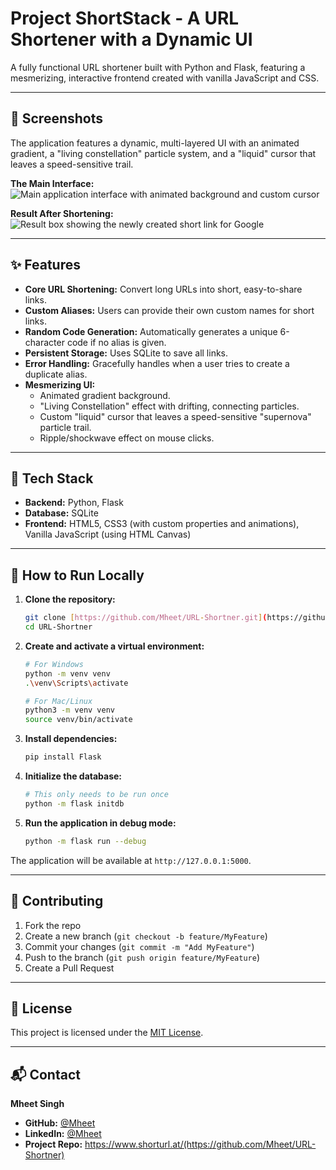 # Project ShortStack - A URL Shortener with a Dynamic UI

A fully functional URL shortener built with Python and Flask, featuring a mesmerizing, interactive frontend created with vanilla JavaScript and CSS.

---

## 📸 Screenshots

The application features a dynamic, multi-layered UI with an animated gradient, a "living constellation" particle system, and a "liquid" cursor that leaves a speed-sensitive trail.

**The Main Interface:**
![Main application interface with animated background and custom cursor](assets/screenshot-result.jpg)

**Result After Shortening:**
![Result box showing the newly created short link for Google](assets/screenshot-main.jpg)

---

## ✨ Features

- **Core URL Shortening:** Convert long URLs into short, easy-to-share links.
- **Custom Aliases:** Users can provide their own custom names for short links.
- **Random Code Generation:** Automatically generates a unique 6-character code if no alias is given.
- **Persistent Storage:** Uses SQLite to save all links.
- **Error Handling:** Gracefully handles when a user tries to create a duplicate alias.
- **Mesmerizing UI:**
  - Animated gradient background.
  - "Living Constellation" effect with drifting, connecting particles.
  - Custom "liquid" cursor that leaves a speed-sensitive "supernova" particle trail.
  - Ripple/shockwave effect on mouse clicks.

---

## 🚀 Tech Stack

- **Backend:** Python, Flask
- **Database:** SQLite
- **Frontend:** HTML5, CSS3 (with custom properties and animations), Vanilla JavaScript (using HTML Canvas)

---

## 🔧 How to Run Locally

1.  **Clone the repository:**
    ```bash
    git clone [https://github.com/Mheet/URL-Shortner.git](https://github.com/Mheet/URL-Shortner.git)
    cd URL-Shortner
    ```

2.  **Create and activate a virtual environment:**
    ```bash
    # For Windows
    python -m venv venv
    .\venv\Scripts\activate
    
    # For Mac/Linux
    python3 -m venv venv
    source venv/bin/activate
    ```

3.  **Install dependencies:**
    ```bash
    pip install Flask
    ```

4.  **Initialize the database:**
    ```bash
    # This only needs to be run once
    python -m flask initdb
    ```

5.  **Run the application in debug mode:**
    ```bash
    python -m flask run --debug
    ```

The application will be available at `http://127.0.0.1:5000`.

---

## 🤝 Contributing

1. Fork the repo
2. Create a new branch (`git checkout -b feature/MyFeature`)
3. Commit your changes (`git commit -m "Add MyFeature"`)
4. Push to the branch (`git push origin feature/MyFeature`)
5. Create a Pull Request

---

## 📜 License

This project is licensed under the [MIT License](LICENSE).

---

## 📬 Contact

**Mheet Singh**
- **GitHub:** [@Mheet](https://github.com/Mheet)
- **LinkedIn:** [@Mheet](https://www.linkedin.com/in/mheet/)
- **Project Repo:** https://www.shorturl.at/(https://github.com/Mheet/URL-Shortner)